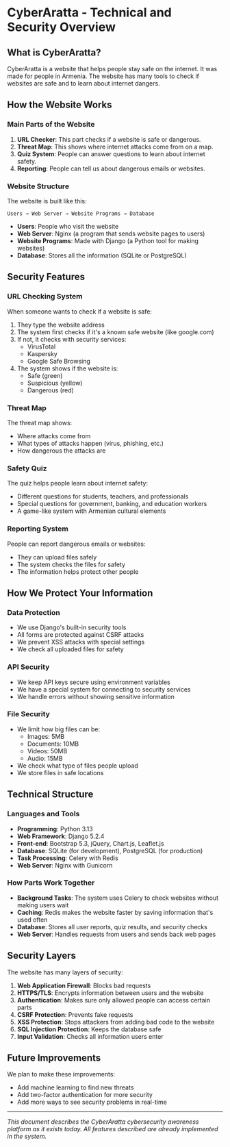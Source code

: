 # CyberAratta - Technical and Security Overview

## What is CyberAratta?

CyberAratta is a website that helps people stay safe on the internet. It was made for people in Armenia. The website has many tools to check if websites are safe and to learn about internet dangers.

## How the Website Works

### Main Parts of the Website

1. **URL Checker**: This part checks if a website is safe or dangerous.
2. **Threat Map**: This shows where internet attacks come from on a map.
3. **Quiz System**: People can answer questions to learn about internet safety.
4. **Reporting**: People can tell us about dangerous emails or websites.

### Website Structure

The website is built like this:

```
Users → Web Server → Website Programs → Database
```

- **Users**: People who visit the website
- **Web Server**: Nginx (a program that sends website pages to users)
- **Website Programs**: Made with Django (a Python tool for making websites)
- **Database**: Stores all the information (SQLite or PostgreSQL)

## Security Features

### URL Checking System

When someone wants to check if a website is safe:

1. They type the website address
2. The system first checks if it's a known safe website (like google.com)
3. If not, it checks with security services:
   - VirusTotal
   - Kaspersky
   - Google Safe Browsing
4. The system shows if the website is:
   - Safe (green)
   - Suspicious (yellow)
   - Dangerous (red)

### Threat Map

The threat map shows:
- Where attacks come from
- What types of attacks happen (virus, phishing, etc.)
- How dangerous the attacks are

### Safety Quiz

The quiz helps people learn about internet safety:
- Different questions for students, teachers, and professionals
- Special questions for government, banking, and education workers
- A game-like system with Armenian cultural elements

### Reporting System

People can report dangerous emails or websites:
- They can upload files safely
- The system checks the files for safety
- The information helps protect other people

## How We Protect Your Information

### Data Protection

- We use Django's built-in security tools
- All forms are protected against CSRF attacks
- We prevent XSS attacks with special settings
- We check all uploaded files for safety

### API Security

- We keep API keys secure using environment variables
- We have a special system for connecting to security services
- We handle errors without showing sensitive information

### File Security

- We limit how big files can be:
  - Images: 5MB
  - Documents: 10MB
  - Videos: 50MB
  - Audio: 15MB
- We check what type of files people upload
- We store files in safe locations

## Technical Structure

### Languages and Tools

- **Programming**: Python 3.13
- **Web Framework**: Django 5.2.4
- **Front-end**: Bootstrap 5.3, jQuery, Chart.js, Leaflet.js
- **Database**: SQLite (for development), PostgreSQL (for production)
- **Task Processing**: Celery with Redis
- **Web Server**: Nginx with Gunicorn

### How Parts Work Together

- **Background Tasks**: The system uses Celery to check websites without making users wait
- **Caching**: Redis makes the website faster by saving information that's used often
- **Database**: Stores all user reports, quiz results, and security checks
- **Web Server**: Handles requests from users and sends back web pages

## Security Layers

The website has many layers of security:

1. **Web Application Firewall**: Blocks bad requests
2. **HTTPS/TLS**: Encrypts information between users and the website
3. **Authentication**: Makes sure only allowed people can access certain parts
4. **CSRF Protection**: Prevents fake requests
5. **XSS Protection**: Stops attackers from adding bad code to the website
6. **SQL Injection Protection**: Keeps the database safe
7. **Input Validation**: Checks all information users enter

## Future Improvements

We plan to make these improvements:
- Add machine learning to find new threats
- Add two-factor authentication for more security
- Add more ways to see security problems in real-time

---

*This document describes the CyberAratta cybersecurity awareness platform as it exists today. All features described are already implemented in the system.*
